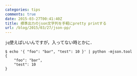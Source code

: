 ```yaml
---
categories: tips
comments: true
date: 2015-03-27T00:41:40Z
title: 標準出力のjson文字列を手軽にpretty printする
url: /blog/2015/03/27/json-pp/
---
```


`jq`使えばいいんですが，入ってない時とかに．

    $ echo '{ "foo": "bar", "test": 10 }' | python -mjson.tool
    {
        "foo": "bar",
        "test": 10
    }
